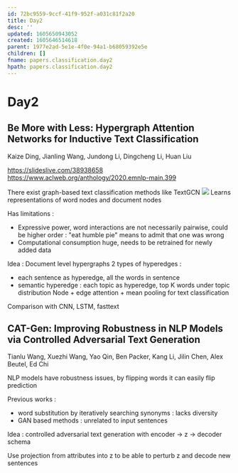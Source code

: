 ```yaml
---
id: 72bc9559-9ccf-41f9-952f-a031c81f2a20
title: Day2
desc: ''
updated: 1605650943052
created: 1605646514618
parent: 1977e2ad-5e1e-4f0e-94a1-b68059392e5e
children: []
fname: papers.classification.day2
hpath: papers.classification.day2
---
```

# Day2

## Be More with Less: Hypergraph Attention Networks for Inductive Text Classification

Kaize Ding, Jianling Wang, Jundong Li, Dingcheng Li, Huan Liu 

<https://slideslive.com/38938658>
<https://www.aclweb.org/anthology/2020.emnlp-main.399>

There exist graph-based text classification methods like TextGCN
![](emnlp2020-notes/assets/images/2020-11-17-21-57-00.png)
Learns representations of word nodes and document nodes

Has limitations :

- Expressive power, word interactions are not necessarily pairwise, could be higher order : "eat humble pie" means to admit that one was wrong
- Computational consumption huge, needs to be retrained for newly added data

Idea : Document level hypergraphs
2 types of hyperedges : 

- each sentence as hyperedge, all the words in sentence
- semantic hyperedge : each topic as hyperedge, top K words under topic distribution
  Node + edge attention + mean pooling for text classification

Comparison with CNN, LSTM, fasttext

## CAT-Gen: Improving Robustness in NLP Models via Controlled Adversarial Text Generation

Tianlu Wang, Xuezhi Wang, Yao Qin, Ben Packer, Kang Li, Jilin Chen, Alex Beutel, Ed Chi 

NLP models have robustness issues, by flipping words it can easily flip prediction

Previous works :

- word substitution by iteratively searching synonyms : lacks diversity
- GAN based methods : unrelated to input sentences

Idea : controlled adversarial text generation with encoder -> z -> decoder schema

Use projection from attributes into z to be able to perturb z and decode new sentences

